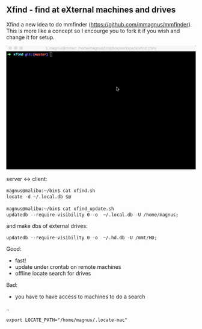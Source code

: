 Xfind - find at eXternal machines and drives
-------------------------------------------------------------------------------

Xfind a new idea to do mmfinder (https://github.com/mmagnus/mmfinder). This is more like a concept so I encourge you to fork it if you wish and change it for setup.

![](doc/demo.gif)

server <-> client:

    magnus@malibu:~/bin$ cat xfind.sh
    locate -d ~/.local.db $@

    magnus@malibu:~/bin$ cat xfind_update.sh
    updatedb --require-visibility 0 -o  ~/.local.db -U /home/magnus;

and make dbs of external drives:

    updatedb --require-visibility 0 -o  ~/.hd.db -U /mmt/HD;

Good:

- fast!
- update under crontab on remote machines
- offline locate search for drives

Bad:

- you have to have access to machines to do a search

..

    export LOCATE_PATH="/home/magnus/.locate-mac"
